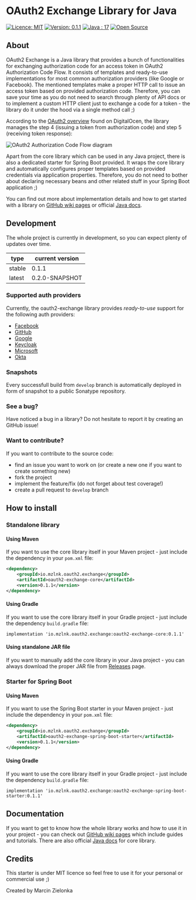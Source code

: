 # OAuth2 Exchange Library for Java

[![Licence: MIT](https://img.shields.io/badge/Licence-MIT-blue.svg)](https://shields.io/)
[![Version: 0.1.1](https://img.shields.io/badge/version-0.1.1-blue.svg)](https://shields.io/)
[![Java : 17](https://img.shields.io/badge/Java-17-orange.svg)](https://jdk.java.net/17/)
[![Open Source](https://badges.frapsoft.com/os/v2/open-source.svg?v=103)](https://github.com/ellerbrock/open-source-badges/)

## About
OAuth2 Exchange is a Java library that provides a bunch of functionalities for exchanging authorization code for an access token
in OAuth2 Authorization Code Flow. It consists of templates and ready-to-use implementations for most common authorization providers 
(like Google or Facebook). The mentioned templates make a proper HTTP call to issue an access token based on provided authorization code. 
Therefore, you can save your time as you do not need to search through plenty of API docs or to implement a custom HTTP client just to 
exchange a code for a token - the library do it under the hood via a single method call ;)

According to the [OAuth2 overview](https://www.digitalocean.com/community/tutorials/an-introduction-to-oauth-2) found on DigitalOcen, 
the library manages the step 4 (issuing a token from authorization code) and step 5 (receiving token response):

![OAuth2 Authorization Code Flow diagram](https://assets.digitalocean.com/articles/oauth/auth_code_flow.png)

Apart from the core library which can be used in any Java project, there is also a dedicated starter for Spring Boot provided. It wraps the core library
and automatically configures proper templates based on provided credentials via application properties. Therefore, you do not need to bother about declaring 
necessary beans and other related stuff in your Spring Boot application ;)

You can find out more about implementation details and how to get started with a library on [GitHub wiki pages](https://github.com/mzlnk/oauth2-exchange/wiki/Welcome-to-the-OAuth2-Exchange-Wiki!) or official [Java docs](https://www.javadoc.io/doc/io.mzlnk.oauth2.exchange/oauth2-exchange-core).

## Development

The whole project is currently in development, so you can expect plenty of updates over time. 

| type   | current version |
| ------ | --------------- |
| stable | 0.1.1           |
| latest | 0.2.0-SNAPSHOT  |


### Supported auth providers

Currently, the oauth2-exchange library provides *ready-to-use* support for the following auth providers:
- [Facebook](https://developers.facebook.com/docs/facebook-login/manually-build-a-login-flow/)
- [GitHub](https://docs.github.com/en/developers/apps/building-oauth-apps/authorizing-oauth-apps)
- [Google](https://developers.google.com/identity/protocols/oauth2/web-server)
- [Keycloak](https://www.keycloak.org/docs/latest/server_admin/)
- [Microsoft](https://docs.microsoft.com/en-us/azure/active-directory/develop/v2-oauth2-auth-code-flow)
- [Okta](https://developer.okta.com/docs/reference/api/oidc/#_2-okta-as-the-identity-platform-for-your-app-or-api)


### Snapshots

Every successfull build from `develop` branch is automatically deployed in form of snapshot to a public Sonatype repository.

### See a bug?

Have noticed a bug in a library? Do not hesitate to report it by creating an GitHub issue!

### Want to contribute?

If you want to contribute to the source code:
- find an issue you want to work on (or create a new one if you want to create something new)
- fork the project
- implement the feature/fix (do not forget about test coverage!)
- create a pull request to `develop` branch

## How to install

### Standalone library

#### Using Maven

If you want to use the core library itself in your Maven project - just include the dependency in your `pom.xml` file:
```xml
<dependency>
    <groupId>io.mzlnk.oauth2.exchange</groupId>
    <artifactId>oauth2-exchange-core</artifactId>
    <version>0.1.1</version>
</dependency>
```

#### Using Gradle

If you want to use the core library itself in your Gradle project - just include the dependency `build.gradle` file:
```text
implementation 'io.mzlnk.oauth2.exchange:oauth2-exchange-core:0.1.1'
```

#### Using standalone JAR file

If you want to manually add the core library in your Java project - you can always download the proper JAR file from [Releases](https://github.com/mzlnk/oauth2-exchange/releases) page.


### Starter for Spring Boot

#### Using Maven

If you want to use the Spring Boot starter in your Maven project - just include the dependency in your `pom.xml` file:
```xml
<dependency>
    <groupId>io.mzlnk.oauth2.exchange</groupId>
    <artifactId>oauth2-exchange-spring-boot-starter</artifactId>
    <version>0.1.1</version>
</dependency>
```

#### Using Gradle

If you want to use the core library itself in your Gradle project - just include the dependency `build.gradle` file:
```text
implementation 'io.mzlnk.oauth2.exchange:oauth2-exchange-spring-boot-starter:0.1.1'
```

## Documentation

If you want to get to know how the whole library works and how to use it in your project - you can check out [GitHub wiki pages](https://github.com/mzlnk/oauth2-exchange/wiki/Welcome-to-the-OAuth2-Exchange-Wiki!)
which include guides and tutorials. There are also official [Java docs](https://www.javadoc.io/doc/io.mzlnk.oauth2.exchange/oauth2-exchange-core) for core library.

## Credits

This starter is under MIT licence so feel free to use it for your personal or commercial use ;)

Created by Marcin Zielonka
